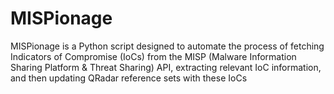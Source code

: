 # MISPionage
MISPionage is a Python script designed to automate the process of fetching Indicators of Compromise (IoCs) from the MISP (Malware Information Sharing Platform &amp; Threat Sharing) API, extracting relevant IoC information, and then updating QRadar reference sets with these IoCs
